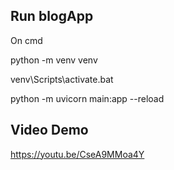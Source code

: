 ## Run blogApp

On cmd


python -m venv venv


venv\Scripts\activate.bat


python -m uvicorn main:app --reload

## Video Demo

https://youtu.be/CseA9MMoa4Y


